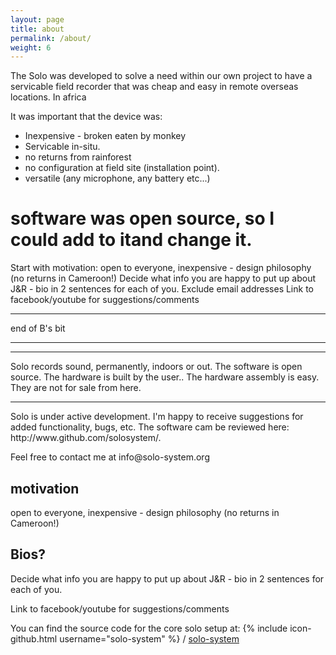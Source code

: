 ```yaml
---
layout: page
title: about
permalink: /about/
weight: 6
---
```



The Solo was developed to solve a need within our own project to have
a servicable field recorder that was cheap and easy in remote overseas
locations.  In africa

It was important that the device was:

* Inexpensive - broken eaten by monkey
* Servicable in-situ.
* no returns from rainforest
* no configuration at field site (installation point).
* versatile (any microphone, any battery etc...)







# software was open source, so I could add to itand change it.







Start with motivation: open to everyone, inexpensive - design philosophy (no returns in Cameroon!)
Decide what info you are happy to put up about J&R - bio in 2 sentences for each of you.
Exclude email addresses
Link to facebook/youtube for suggestions/comments

<hr>
end of B's bit
<hr><hr>

Solo records sound, permanently, indoors or out.  The software is open
source.  The hardware is built by the user..  The hardware assembly is
easy.  They are not for sale from here.

<hr>
Solo is under active development.  I'm happy to receive suggestions for added functionality, bugs, etc.  The software cam be reviewed here: http://www.github.com/solosystem/.
<p>
Feel free to contact me at info@solo-system.org


motivation 
----------
open to everyone, inexpensive - design philosophy (no returns in Cameroon!)

Bios?
-----
Decide what info you are happy to put up about J&R - bio in 2 sentences for each of you.

<p>
Link to facebook/youtube for suggestions/comments




You can find the source code for the core solo setup at: {% include icon-github.html username="solo-system" %} /
[solo-system](https://github.com/solo-system/)


